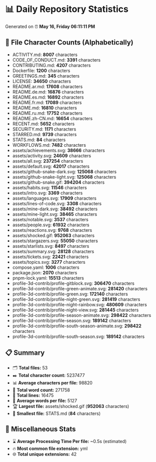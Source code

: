 # 📊 Daily Repository Statistics
Generated on ⏰ **May 16, Friday 06:11:11 PM**

## 📂 File Character Counts (Alphabetically)
- ACTIVITY.md: **8007** characters
- CODE_OF_CONDUCT.md: **3391** characters
- CONTRIBUTING.md: **4207** characters
- Dockerfile: **1200** characters
- GREETINGS.md: **345** characters
- LICENSE: **34650** characters
- README.ar.md: **17608** characters
- README.de.md: **16876** characters
- README.es.md: **16892** characters
- README.fr.md: **17089** characters
- README.md: **16810** characters
- README.ru.md: **17752** characters
- README.zh-CN.md: **16654** characters
- RECENT.md: **5652** characters
- SECURITY.md: **1171** characters
- STARRED.md: **9739** characters
- STATS.md: **84** characters
- WORKFLOWS.md: **7482** characters
- assets/achievements.svg: **38666** characters
- assets/activity.svg: **24609** characters
- assets/all.svg: **237254** characters
- assets/default.svg: **42017** characters
- assets/github-snake-dark.svg: **125068** characters
- assets/github-snake-light.svg: **125068** characters
- assets/github-snake.gif: **394204** characters
- assets/habits.svg: **11546** characters
- assets/intro.svg: **3369** characters
- assets/languages.svg: **17909** characters
- assets/lines-of-code.svg: **3308** characters
- assets/mine-dark.svg: **38492** characters
- assets/mine-light.svg: **38465** characters
- assets/notable.svg: **3537** characters
- assets/people.svg: **61932** characters
- assets/reactions.svg: **9768** characters
- assets/shocked.gif: **952063** characters
- assets/stargazers.svg: **55050** characters
- assets/starlists.svg: **8497** characters
- assets/summary.svg: **28128** characters
- assets/tickets.svg: **22421** characters
- assets/topics.svg: **3277** characters
- compose.yaml: **1006** characters
- package.json: **2070** characters
- pnpm-lock.yaml: **15513** characters
- profile-3d-contrib/profile-gitblock.svg: **306470** characters
- profile-3d-contrib/profile-green-animate.svg: **281420** characters
- profile-3d-contrib/profile-green.svg: **172140** characters
- profile-3d-contrib/profile-night-green.svg: **281419** characters
- profile-3d-contrib/profile-night-rainbow.svg: **480609** characters
- profile-3d-contrib/profile-night-view.svg: **281445** characters
- profile-3d-contrib/profile-season-animate.svg: **298422** characters
- profile-3d-contrib/profile-season.svg: **189142** characters
- profile-3d-contrib/profile-south-season-animate.svg: **298422** characters
- profile-3d-contrib/profile-south-season.svg: **189142** characters

## 📋 Summary
- 🗂️ **Total files:** 53
- ✒️ **Total character count:** 5237477
- 📊 **Average characters per file:** 98820
- 📝 **Total word count:** 271758
- 🧾 **Total lines:** 16475
- 📐 **Average words per file:** 5127
- 🏆 **Largest file:** assets/shocked.gif (**952063** characters)
- 🥉 **Smallest file:** STATS.md (**84** characters)

## 🌟 Miscellaneous Stats
- ⌛ **Average Processing Time Per file:** ~0.5s (estimated)
- 🔥 **Most common file extension:** yml
- 🌐 **Total unique extensions:** 42
